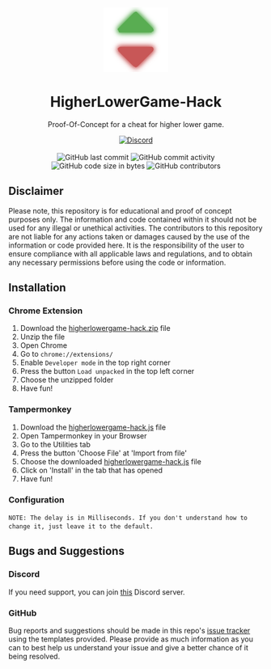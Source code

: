 <p align="center">
    <img height="128" src=".idea/icon.png" alt="Icon of HigherLowerGame-Hack">
</p>

<h1 align="center">HigherLowerGame-Hack</h1>

<p align="center">Proof-Of-Concept for a cheat for higher lower game.</p>

<div align="center">
    <a href="https://lyzev.github.io/discord/"><img src="https://img.shields.io/discord/610120595765723137?logo=discord" alt="Discord"/></a>
    <br><br>
    <img src="https://img.shields.io/github/last-commit/Lyzev/HigherLowerGameHack" alt="GitHub last commit"/>
    <img src="https://img.shields.io/github/commit-activity/w/Lyzev/HigherLowerGameHack" alt="GitHub commit activity"/>
    <br>
    <img src="https://img.shields.io/github/languages/code-size/Lyzev/HigherLowerGameHack" alt="GitHub code size in bytes"/>
    <img src="https://img.shields.io/github/contributors/Lyzev/HigherLowerGameHack" alt="GitHub contributors"/>
</div>

## Disclaimer
Please note, this repository is for educational and proof of concept purposes only. The information and code contained within it should not be used for any illegal or unethical activities. The contributors to this repository are not liable for any actions taken or damages caused by the use of the information or code provided here. It is the responsibility of the user to ensure compliance with all applicable laws and regulations, and to obtain any necessary permissions before using the code or information.

## Installation

### Chrome Extension
1. Download the [higherlowergame-hack.zip](https://github.com/Lyzev/higherlowergame-hack/releases/latest) file
2. Unzip the file
3. Open Chrome
4. Go to `chrome://extensions/`
5. Enable `Developer mode` in the top right corner
6. Press the button `Load unpacked` in the top left corner
7. Choose the unzipped folder
8. Have fun!

### Tampermonkey
1. Download the [higherlowergame-hack.js](https://github.com/Lyzev/higherlowergame-hack/releases/latest) file
2. Open Tampermonkey in your Browser
3. Go to the Utilities tab
4. Press the button 'Choose File' at 'Import from file'
5. Choose the downloaded [higherlowergame-hack.js](https://github.com/Lyzev/higherlowergame-hack/releases/latest) file
6. Click on 'Install' in the tab that has opened
7. Have fun!

### Configuration
``NOTE: The delay is in Milliseconds. If you don't understand how to change it, just leave it to the default.``

## Bugs and Suggestions

### Discord
If you need support, you can join [this](https://lyzev.github.io/discord/) Discord server.

### GitHub
Bug reports and suggestions should be made in this repo's [issue tracker](https://github.com/Lyzev/higherlowergame-hack/issues) using the templates provided. Please provide as much information as you can to best help us understand your issue and give a better chance of it being resolved.
